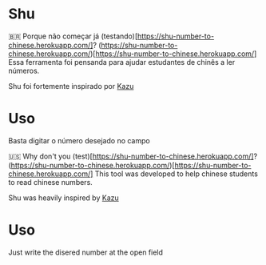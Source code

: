 # Shu

🇧🇷
Porque não começar já (testando)[https://shu-number-to-chinese.herokuapp.com/]? (https://shu-number-to-chinese.herokuapp.com/)[https://shu-number-to-chinese.herokuapp.com/]
Essa ferramenta foi pensanda para ajudar estudantes de chinês a ler números.

Shu foi fortemente inspirado por [Kazu](http://sebpearce.com/kazu/)

# Uso
Basta digitar o número desejado no campo

🇺🇸
Why don't you (test)[https://shu-number-to-chinese.herokuapp.com/]? (https://shu-number-to-chinese.herokuapp.com/)[https://shu-number-to-chinese.herokuapp.com/]
This tool was developed to help chinese students to read chinese numbers.

Shu was heavily inspired by [Kazu](http://sebpearce.com/kazu/)

# Uso
Just write the disered number at the open field
